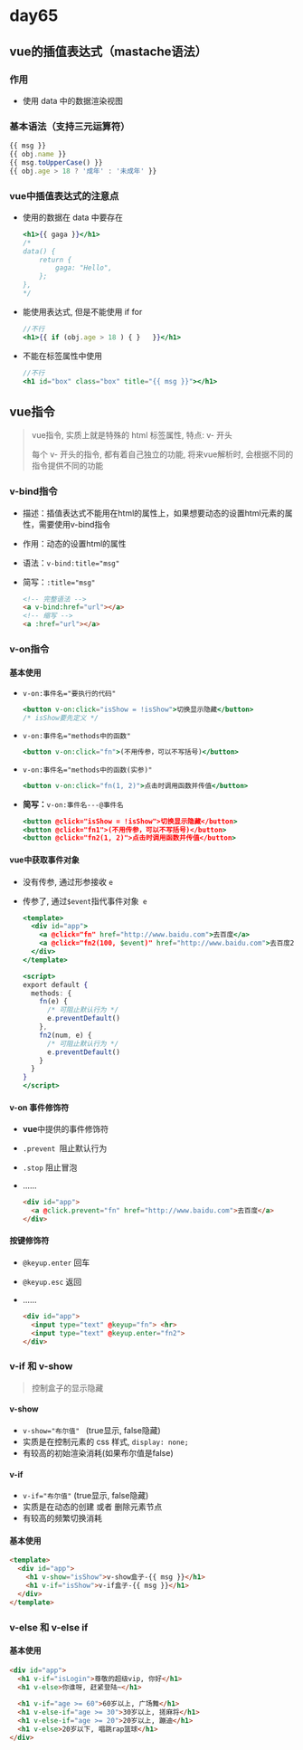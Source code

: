 # day65

## vue的插值表达式（mastache语法）

### 作用  

- 使用 data 中的数据渲染视图

### 基本语法（支持三元运算符）

 ```js
{{ msg }}
{{ obj.name }}
{{ msg.toUpperCase() }}
{{ obj.age > 18 ? '成年' : '未成年' }}
 ```

### vue中插值表达式的注意点

- 使用的数据在 data 中要存在

  ```jsx
  <h1>{{ gaga }}</h1>
  /*
  data() {
      return {
          gaga: "Hello",
      };
  },
  */
  ```

- 能使用表达式, 但是不能使用 if  for

  ```jsx
  //不行
  <h1>{{ if (obj.age > 18 ) { }   }}</h1>
  ```

- 不能在标签属性中使用

  ```jsx
  //不行
  <h1 id="box" class="box" title="{{ msg }}"></h1>
  ```

## vue指令

> vue指令, 实质上就是特殊的 html 标签属性, 特点:  v- 开头
>
> 每个 v- 开头的指令, 都有着自己独立的功能, 将来vue解析时, 会根据不同的指令提供不同的功能

### v-bind指令

- 描述：插值表达式不能用在html的属性上，如果想要动态的设置html元素的属性，需要使用v-bind指令

- 作用：动态的设置html的属性

- 语法：`v-bind:title="msg"`

- 简写：`:title="msg"`

  ```html
  <!-- 完整语法 -->
  <a v-bind:href="url"></a>
  <!-- 缩写 -->
  <a :href="url"></a>
  ```

### v-on指令

#### 基本使用

- `v-on:事件名="要执行的代码"`

  ``` jsx
  <button v-on:click="isShow = !isShow">切换显示隐藏</button>
  /* isShow要先定义 */
  ```

- `v-on:事件名="methods中的函数"`

  ```jsx
  <button v-on:click="fn">(不用传参，可以不写括号)</button>
  ```

- `v-on:事件名="methods中的函数(实参)"`

  ```jsx
  <button v-on:click="fn(1, 2)">点击时调用函数并传值</button>
  ```

- **简写：**`v-on:事件名---@事件名`

  ```jsx
  <button @click="isShow = !isShow">切换显示隐藏</button>
  <button @click="fn1">(不用传参，可以不写括号)</button>
  <button @click="fn2(1, 2)">点击时调用函数并传值</button>
  ```

#### vue中获取事件对象

- 没有传参, 通过形参接收 `e`

- 传参了, 通过`$event`指代事件对象` e`

  ```jsx
  <template>
    <div id="app">
      <a @click="fn" href="http://www.baidu.com">去百度</a>
      <a @click="fn2(100, $event)" href="http://www.baidu.com">去百度2</a>
    </div>
  </template>
  
  <script>
  export default {
    methods: {
      fn(e) {
        /* 可阻止默认行为 */
        e.preventDefault()
      },
      fn2(num, e) {
        /* 可阻止默认行为 */
        e.preventDefault()
      }
    }
  }
  </script>
  ```

#### v-on 事件修饰符

- **vue**中提供的事件修饰符

- `.prevent `阻止默认行为

- `.stop` 阻止冒泡

- ……

  ```html
  <div id="app">
    <a @click.prevent="fn" href="http://www.baidu.com">去百度</a>
  </div>
  ```

#### 按键修饰符

- `@keyup.enter`  回车

- `@keyup.esc`  返回

- ……

  ```html
  <div id="app">
    <input type="text" @keyup="fn"> <hr>
    <input type="text" @keyup.enter="fn2">
  </div>
  ```

### v-if 和 v-show

> 控制盒子的显示隐藏

#### v-show

- `v-show="布尔值" `   (true显示, false隐藏)
- 实质是在控制元素的 css 样式,  `display: none;`
- 有较高的初始渲染消耗(如果布尔值是false)

#### v-if

- `v-if="布尔值"`   (true显示, false隐藏)
- 实质是在动态的创建 或者 删除元素节点
- 有较高的频繁切换消耗

#### 基本使用

```html
<template>
  <div id="app">
    <h1 v-show="isShow">v-show盒子-{{ msg }}</h1>
    <h1 v-if="isShow">v-if盒子-{{ msg }}</h1>
  </div>
</template>
```

### v-else 和 v-else if

#### 基本使用

```html
<div id="app">
  <h1 v-if="isLogin">尊敬的超级vip, 你好</h1>
  <h1 v-else>你谁呀, 赶紧登陆~</h1>
  
  <h1 v-if="age >= 60">60岁以上, 广场舞</h1>
  <h1 v-else-if="age >= 30">30岁以上, 搓麻将</h1>
  <h1 v-else-if="age >= 20">20岁以上, 蹦迪</h1>
  <h1 v-else>20岁以下, 唱跳rap篮球</h1>
</div>
```


